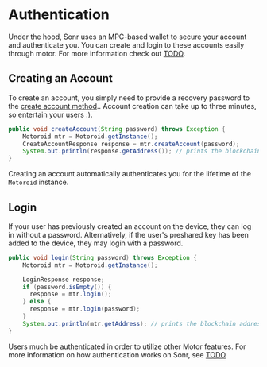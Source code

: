 # Authentication

Under the hood, Sonr uses an MPC-based wallet to secure your account and authenticate you. You can create and login to these accounts easily through motor. For more information check out [TODO](#).

## Creating an Account

To create an account, you simply need to provide a recovery password to the [create account method](./motoroid-reference.md#create-account).. Account creation can take up to three minutes, so entertain your users :).

```java
public void createAccount(String password) throws Exception {
    Motoroid mtr = Motoroid.getInstance();
    CreateAccountResponse response = mtr.createAccount(password);
    System.out.println(response.getAddress()); // prints the blockchain address of the newly created account
}
```

Creating an account automatically authenticates you for the lifetime of the `Motoroid` instance.

## Login

If your user has previously created an account on the device, they can log in without a password. Alternatively, if the user's preshared key has been added to the device, they may login with a password.

```java
public void login(String password) throws Exception {
    Motoroid mtr = Motoroid.getInstance();

    LoginResponse response;
    if (password.isEmpty()) {
      response = mtr.login();
    } else {
      response = mtr.login(password);
    }
    System.out.println(mtr.getAddress); // prints the blockchain address of the logged in account
}
```

Users much be authenticated in order to utilize other Motor features. For more information on how authentication works on Sonr, see [TODO](#)
